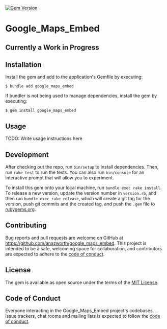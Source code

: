 [![Gem Version](https://badge.fury.io/rb/google_maps_embed.svg)](https://badge.fury.io/rb/google_maps_embed)

# Google_Maps_Embed

## Currently a Work in Progress

## Installation

Install the gem and add to the application's Gemfile by executing:

    $ bundle add google_maps_embed

If bundler is not being used to manage dependencies, install the gem by executing:

    $ gem install google_maps_embed

## Usage

TODO: Write usage instructions here

## Development

After checking out the repo, run `bin/setup` to install dependencies. Then, run `rake test` to run the tests. You can also run `bin/console` for an interactive prompt that will allow you to experiment.

To install this gem onto your local machine, run `bundle exec rake install`. To release a new version, update the version number in `version.rb`, and then run `bundle exec rake release`, which will create a git tag for the version, push git commits and the created tag, and push the `.gem` file to [rubygems.org](https://rubygems.org).

## Contributing

Bug reports and pull requests are welcome on GitHub at https://github.com/anazworth/google_maps_embed. This project is intended to be a safe, welcoming space for collaboration, and contributors are expected to adhere to the [code of conduct](https://github.com/anazworth/google_maps_embed/blob/master/CODE_OF_CONDUCT.md).

## License

The gem is available as open source under the terms of the [MIT License](https://opensource.org/licenses/MIT).

## Code of Conduct

Everyone interacting in the Google_Maps_Embed project's codebases, issue trackers, chat rooms and mailing lists is expected to follow the [code of conduct](https://github.com/anazworth/google_maps_embed/blob/master/CODE_OF_CONDUCT.md).
